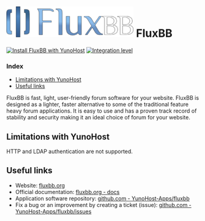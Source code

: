 # <img src="/images/fluxbb_logo.png" height="80px" alt="FluxBB's logo"> FluxBB

[![Install FluxBB with YunoHost](https://install-app.yunohost.org/install-with-yunohost.png)](https://install-app.yunohost.org/?app=fluxbb) [![Integration level](https://dash.yunohost.org/integration/fluxbb.svg)](https://dash.yunohost.org/appci/app/fluxbb)

### Index

- [Limitations with YunoHost](#limitations-with-yunohost)
- [Useful links](#useful-links)

FluxBB is fast, light, user-friendly forum software for your website. FluxBB is designed as a lighter, faster alternative to some of the traditional feature heavy forum applications. It is easy to use and has a proven track record of stability and security making it an ideal choice of forum for your website.

## Limitations with YunoHost

HTTP and LDAP authentication are not supported.

## Useful links

+ Website: [fluxbb.org](https://fluxbb.org/)
+ Official documentation: [fluxbb.org - docs](https://fluxbb.org/docs/)
+ Application software repository: [github.com - YunoHost-Apps/fluxbb](https://github.com/YunoHost-Apps/fluxbb_ynh)
+ Fix a bug or an improvement by creating a ticket (issue): [github.com - YunoHost-Apps/fluxbb/issues](https://github.com/YunoHost-Apps/fluxbb_ynh/issues)
